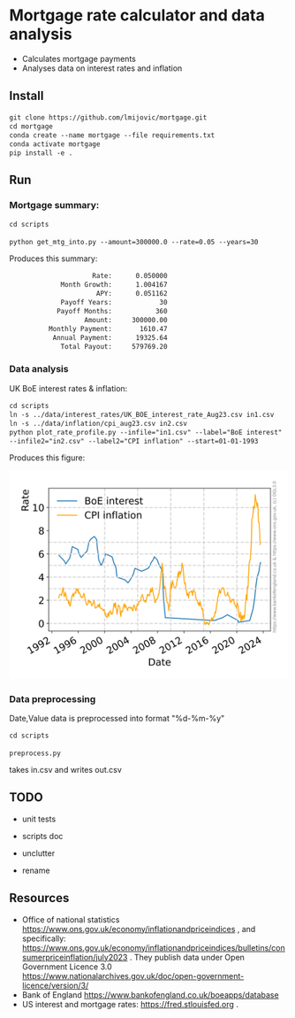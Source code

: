 # Mortgage rate calculator and data analysis

* Calculates mortgage payments
* Analyses data on interest rates and inflation

## Install 

```
git clone https://github.com/lmijovic/mortgage.git
cd mortgage
conda create --name mortgage --file requirements.txt 
conda activate mortgage
pip install -e .

```

## Run 

### Mortgage summary:

```
cd scripts

python get_mtg_into.py --amount=300000.0 --rate=0.05 --years=30

```

Produces this summary: 


```
                     Rate:      0.050000
             Month Growth:      1.004167
                      APY:      0.051162
             Payoff Years:            30
            Payoff Months:           360
                   Amount:     300000.00
          Monthly Payment:       1610.47
           Annual Payment:      19325.64
             Total Payout:     579769.20

```

### Data analysis 

UK BoE interest rates \& inflation:

```
cd scripts
ln -s ../data/interest_rates/UK_BOE_interest_rate_Aug23.csv in1.csv
ln -s ../data/inflation/cpi_aug23.csv in2.csv
python plot_rate_profile.py --infile="in1.csv" --label="BoE interest" --infile2="in2.csv" --label2="CPI inflation" --start=01-01-1993

```

Produces this figure:

![Bank of England interest rate, UK consumer price index inflation](figures/uk_monetary.png)

### Data preprocessing

Date,Value data is preprocessed into format "%d-%m-%y" 

```
cd scripts

preprocess.py 

```

takes in.csv and writes out.csv 

## TODO

* unit tests

* scripts doc 

* unclutter 

* rename 


## Resources
* Office of national statistics  https://www.ons.gov.uk/economy/inflationandpriceindices , and specifically: https://www.ons.gov.uk/economy/inflationandpriceindices/bulletins/consumerpriceinflation/july2023 . They publish data under Open Government Licence 3.0 https://www.nationalarchives.gov.uk/doc/open-government-licence/version/3/
* Bank of England https://www.bankofengland.co.uk/boeapps/database
* US interest and mortgage rates: https://fred.stlouisfed.org . 

